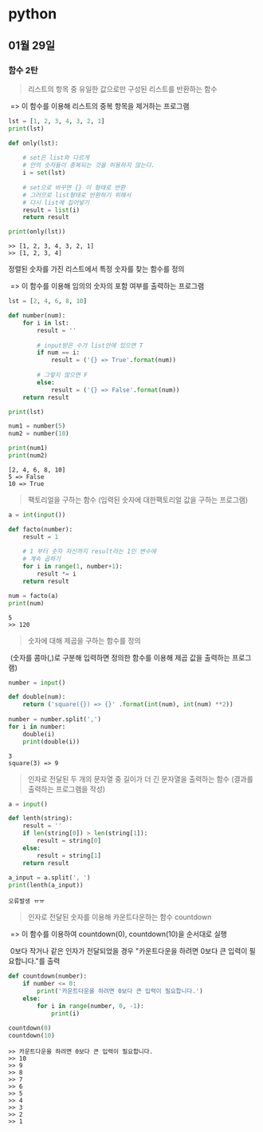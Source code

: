 # python

## 01월 29일

### 함수 2탄

> 리스트의 항목 중 유일한 값으로만 구성된 리스트를 반환하는 함수

​	=> 이 함수를 이용해 리스트의 중복 항목을 제거하는 프로그램

```python
lst = [1, 2, 3, 4, 3, 2, 1]
print(lst)

def only(lst):
    
    # set은 list와 다르게
    # 안의 숫자들이 중복되는 것을 허용하지 않는다.
    i = set(lst)
    
    # set으로 바꾸면 {} 이 형태로 반환
    # 그러므로 list형태로 반환하기 위해서
    # 다시 list에 집어넣기
    result = list(i)
    return result

print(only(lst))
```

```
>> [1, 2, 3, 4, 3, 2, 1]
>> [1, 2, 3, 4]
```



>
정렬된 숫자를 가진 리스트에서 특정 숫자를 찾는 함수를 정의

​	=> 이 함수를 이용해 임의의 숫자의 포함 여부를 출력하는 프로그램

```python
lst = [2, 4, 6, 8, 10]

def number(num):
    for i in lst:
        result = ''
        
        # input받은 수가 list안에 있으면 T
        if num == i:
            result = ('{} => True'.format(num))
        
        # 그렇지 않으면 F
        else:
            result = ('{} => False'.format(num))
    return result

print(lst)

num1 = number(5)
num2 = number(10)

print(num1)
print(num2)
```

````
[2, 4, 6, 8, 10]
5 => False
10 => True
````



> 팩토리얼을 구하는 함수 (입력된 숫자에 대한팩토리얼 값을 구하는 프로그램)

```python
a = int(input())

def facto(number):
    result = 1
    
    # 1 부터 숫자 자신까지 result라는 1인 변수에
    # 계속 곱하기
    for i in range(1, number+1):
        result *= i
    return result

num = facto(a)
print(num)
```

```
5
>> 120
```



>숫자에 대해 제곱을 구하는 함수를 정의

​	(숫자를 콤마(,)로 구분해 입력하면 정의한 함수를 이용해 제곱 값을 출력하는 프로그램)

```python
number = input() 

def double(num):
    return ('square({}) => {}' .format(int(num), int(num) **2))
    
number = number.split(',')
for i in number:
    double(i)
    print(double(i))
```

````
3
square(3) => 9
````



> 인자로 전달된 두 개의 문자열 중 길이가 더 긴 문자열을 출력하는 함수 (결과를 출력하는 프로그램을 작성)

```python
a = input()

def lenth(string):
    result = ''
    if len(string[0]) > len(string[1]):
        result = string[0]
    else:
        result = string[1]
    return result
    
a_input = a.split(', ')
print(lenth(a_input))
```

```
오류발생 ㅠㅠ 
```



> 인자로 전달된 숫자를 이용해 카운트다운하는 함수 countdown

​	=> 이 함수를 이용하여 countdown(0), countdown(10)을 순서대로 실행

​		0보다 작거나 같은 인자가 전달되었을 경우 "카운트다운을 하려면 0보다 큰 입력이 필요합니다."를 출력

````python
def countdown(number):
    if number <= 0:
        print('카운트다운을 하려면 0보다 큰 입력이 필요합니다.')
    else:
        for i in range(number, 0, -1):
            print(i)
            
countdown(0)
countdown(10)
````

```
>> 카운트다운을 하려면 0보다 큰 입력이 필요합니다.
>> 10
>> 9
>> 8
>> 7
>> 6
>> 5
>> 4
>> 3
>> 2
>> 1
```


